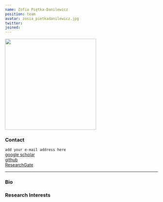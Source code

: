 ```yaml
---
name: Zofia Piętka-Danilewicz
position: team
avatar: zosia_pietkadanilewicz.jpg
twitter: 
joined: 
---
```


<img width="300" src="{{site.baseurl}}/images/people/{{page.avatar}}" data-action="zoom">

### Contact

 `add your e-mail address here`<br>
[<i class="fa fa-bar-chart"></i> google scholar](https://scholar.google.pl/citations?user=mBE4nHsAAAAJ&hl=pl) <br>
[<i class="fa fa-bar-github"></i> github](https://github.com/) <br>
[<i class="fa fa-bar-researchgate"></i> ResearchGate](https://researchgate.net) <br>

<hr>

### Bio



### Research Interests

